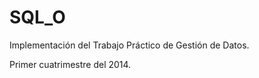 SQL_O
=====

Implementación del Trabajo Práctico de Gestión de Datos.

Primer cuatrimestre del 2014.
